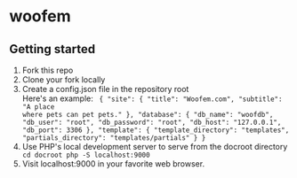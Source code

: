 # woofem

## Getting started

1. Fork this repo
2. Clone your fork locally
3. Create a config.json file in the repository root <br>
Here's an example:
    <code>
      {
        "site": {
          "title": "Woofem.com",
          "subtitle": "A place where pets can pet pets."
        },
        "database": {
          "db_name": "woofdb",
          "db_user": "root",
          "db_password": "root",
          "db_host": "127.0.0.1",
          "db_port": 3306
        },
        "template": {
          "template_directory": "templates",
          "partials_directory": "templates/partials"
        }
      }
    </code>
4. Use PHP's local development server to serve from the docroot directory
    <code>
      cd docroot
      php -S localhost:9000
    </code>
5. Visit localhost:9000 in your favorite web browser.